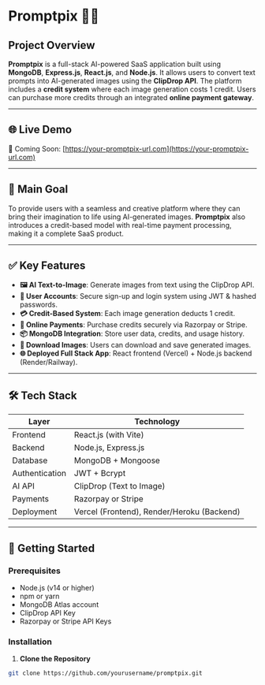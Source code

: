 # Promptpix 🎨🧠

## Project Overview

**Promptpix** is a full-stack AI-powered SaaS application built using **MongoDB**, **Express.js**, **React.js**, and **Node.js**. It allows users to convert text prompts into AI-generated images using the **ClipDrop API**. The platform includes a **credit system** where each image generation costs 1 credit. Users can purchase more credits through an integrated **online payment gateway**.

---

## 🌐 Live Demo

🚀 Coming Soon: [https://your-promptpix-url.com](https://your-promptpix-url.com)

---

## 🎯 Main Goal

To provide users with a seamless and creative platform where they can bring their imagination to life using AI-generated images. **Promptpix** also introduces a credit-based model with real-time payment processing, making it a complete SaaS product.

---

## ✅ Key Features

- **🖼 AI Text-to-Image**: Generate images from text using the ClipDrop API.
- **👤 User Accounts**: Secure sign-up and login system using JWT & hashed passwords.
- **💳 Credit-Based System**: Each image generation deducts 1 credit.
- **🔄 Online Payments**: Purchase credits securely via Razorpay or Stripe.
- **📦 MongoDB Integration**: Store user data, credits, and usage history.
- **📸 Download Images**: Users can download and save generated images.
- **🌐 Deployed Full Stack App**: React frontend (Vercel) + Node.js backend (Render/Railway).

---

## 🛠️ Tech Stack

| Layer          | Technology              |
|----------------|--------------------------|
| Frontend       | React.js (with Vite)     |
| Backend        | Node.js, Express.js      |
| Database       | MongoDB + Mongoose       |
| Authentication | JWT + Bcrypt             |
| AI API         | ClipDrop (Text to Image) |
| Payments       | Razorpay or Stripe       |
| Deployment     | Vercel (Frontend), Render/Heroku (Backend) |

---

## 🚀 Getting Started

### Prerequisites

- Node.js (v14 or higher)
- npm or yarn
- MongoDB Atlas account
- ClipDrop API Key
- Razorpay or Stripe API Keys

### Installation

1. **Clone the Repository**
```bash
git clone https://github.com/yourusername/promptpix.git
